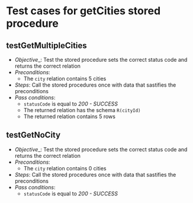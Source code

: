 Test cases for getCities stored procedure
===

testGetMultipleCities
---
+ _Objective__: Test the stored procedure sets the correct status code and returns the correct relation
+ _Preconditions_:
	+ The `city` relation contains 5 cities
+ _Steps_: Call the stored procedures once with data that sastifies the preconditions
+ _Pass conditions_:
	+ `statusCode` is equal to *200 - SUCCESS*
	+ The returned relation has the schema `R(cityId)`
	+ The returned relation contains 5 rows

testGetNoCity
---
+ _Objective__: Test the stored procedure sets the correct status code and returns the correct relation
+ _Preconditions_:
	+ The `city` relation contains 0 cities
+ _Steps_: Call the stored procedures once with data that sastifies the preconditions
+ _Pass conditions_:
	+ `statusCode` is equal to *200 - SUCCESS*
